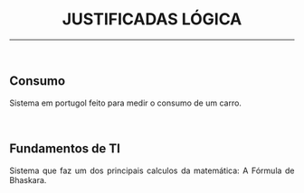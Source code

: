 <h1 text align="center">JUSTIFICADAS LÓGICA</h1>
<hr>
<br>
<h2>Consumo</h2>
<p text align="justify">Sistema em portugol feito para medir o consumo de um carro.</p>
<br>
<h2>Fundamentos de TI </h2>
<p text align="justify">Sistema que faz um dos principais calculos da matemática: A Fórmula de Bhaskara.</p>
